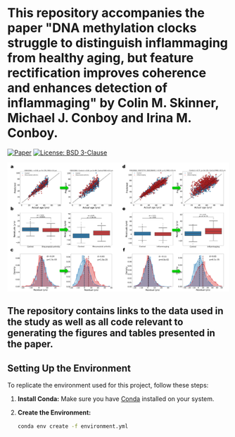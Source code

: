 # This repository accompanies the paper "DNA methylation clocks struggle to distinguish inflammaging from healthy aging, but feature rectification improves coherence and enhances detection of inflammaging" by Colin M. Skinner, Michael J. Conboy and Irina M. Conboy.

[![Paper](https://img.shields.io/badge/GeroScience-blue?style=plastic)](https://link.springer.com/article/10.1007/s11357-024-01460-1?utm_source=rct_congratemailt&utm_medium=email&utm_campaign=oa_20250118&utm_content=10.1007%2Fs11357-024-01460-1#Fun)
[![License: BSD 3-Clause](https://img.shields.io/badge/License-BSD%203--Clause-yellow?style=plastic)](LICENSE)

<img src="./figures/Figure%204.png" width="900">


## The repository contains links to the data used in the study as well as all code relevant to generating the figures and tables presented in the paper.


## Setting Up the Environment

To replicate the environment used for this project, follow these steps:

1. **Install Conda:** Make sure you have [Conda](https://docs.conda.io/projects/conda/en/latest/user-guide/install/index.html) installed on your system.

2. **Create the Environment:**
   ```bash
   conda env create -f environment.yml